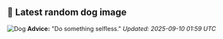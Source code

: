 ## 🐶 Latest random dog image
![Dog](https://images.dog.ceo/breeds/terrier-russell/IMG_7489.jpg)
**Advice:** "Do something selfless."
*Updated: 2025-09-10 01:59 UTC*
